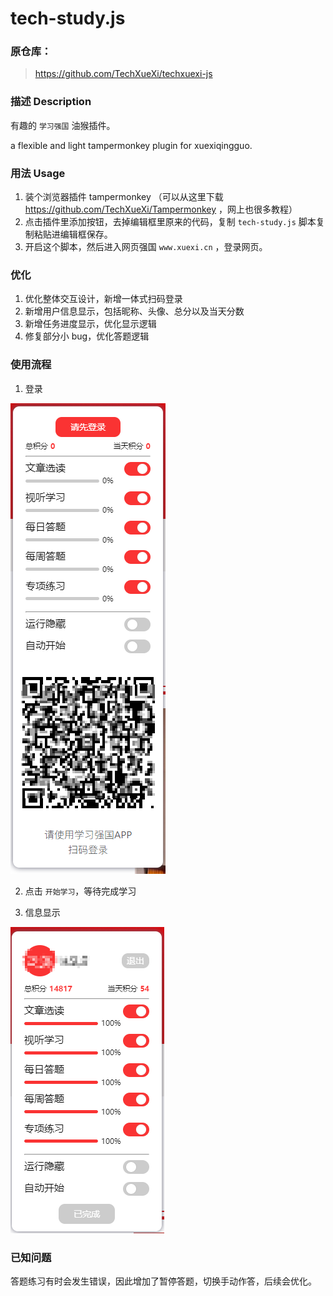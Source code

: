 # tech-study.js

### 原仓库：

> https://github.com/TechXueXi/techxuexi-js

### 描述 Description

有趣的 `学习强国` 油猴插件。

a flexible and light tampermonkey plugin for xuexiqingguo.

### 用法 Usage

1. 装个浏览器插件 tampermonkey （可以从这里下载 https://github.com/TechXueXi/Tampermonkey ，网上也很多教程）
2. 点击插件里添加按钮，去掉编辑框里原来的代码，复制 `tech-study.js` 脚本复制粘贴进编辑框保存。
3. 开启这个脚本，然后进入网页强国 `www.xuexi.cn` ，登录网页。

### 优化

1. 优化整体交互设计，新增一体式扫码登录
2. 新增用户信息显示，包括昵称、头像、总分以及当天分数
3. 新增任务进度显示，优化显示逻辑
4. 修复部分小 bug，优化答题逻辑

### 使用流程

1. 登录

![登录](./login.png)

2. 点击 `开始学习`，等待完成学习

3. 信息显示

![信息显示](./done.png)

### 已知问题

答题练习有时会发生错误，因此增加了暂停答题，切换手动作答，后续会优化。
